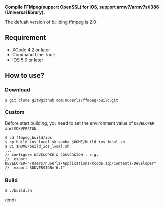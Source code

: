 ****Compile FFMpeg(support OpenSSL) for iOS, support armv7/armv7s/i386 (Universal library).****

The defualt version of building ffmpeg is 2.0 .


## Requirement

- XCode 4.2 or later
- Command Line Tools
- iOS 5.0 or later


## How to use?

### Download

	$ git clone git@github.com:nuoerlz/ffmpeg-build.git

### Custom

Before start building, you need to set the environment value of
`DEVELOPER` and `SDKVERSION` .

	$ cd ffmpeg_build/ios
	$ cp build_ios_local.sh.samba $HOME/build_ios_local.sh
	$ vi $HOME/build_ios_local.sh
	...
	// Configure DEVELOPER & SDKVERSION , e.g.
	//	export DEVELOPER="/Users/nuoerlz/Applications/Xcode.app/Contents/Developer"
	//	export SDKVERSION="6.1"

### Build

	$ ./build.sh


(end)
